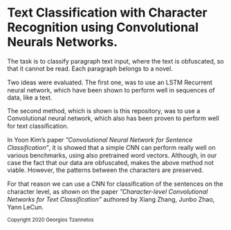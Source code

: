 # Text Classification with Character Recognition using Convolutional Neurals Networks.

The task is to classify paragraph text input, where the text is obfuscated, so that it cannot be read. Each paragraph belongs to a novel. 

Two ideas were evaluated. The ﬁrst one, was to use an LSTM Recurrent neural network, which have been shown to perform well in sequences of data, like a text. 

The second method, which is shown is this repository, was to use a Convolutional neural network, which also has been proven to perform well for text classiﬁcation.

In Yoon Kim’s paper *”Convolutional Neural Network for Sentence Classiﬁcation”*, it is showed that a simple CNN can perform really well on various benchmarks, using also 
pretrained word vectors. Although, in our case the fact that our data are obfuscated, makes the above method not viable. However, the patterns between the characters are preserved. 

For that reason we can use a CNN for classiﬁcation of the sentences on the character level, as shown on the paper *”Character-level Convolutional Networks for Text Classiﬁcation”* authored by Xiang Zhang, Junbo Zhao, Yann LeCun.

 <sub> Copyright 2020 Georgios Tzannetos <sub>

